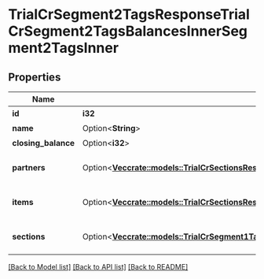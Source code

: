 # TrialCrSegment2TagsResponseTrialCrSegment2TagsBalancesInnerSegment2TagsInner

## Properties

Name | Type | Description | Notes
------------ | ------------- | ------------- | -------------
**id** | **i32** | セグメント2タグID | 
**name** | Option<**String**> | セグメント2タグ名 | [optional]
**closing_balance** | Option<**i32**> | 期末残高 | [optional]
**partners** | Option<[**Vec<crate::models::TrialCrSectionsResponseTrialCrSectionsBalancesInnerSectionsInnerPartnersInner>**](trialCrSectionsResponse_trial_cr_sections_balances_inner_sections_inner_partners_inner.md)> | breakdown_display_type:partner, account_item_display_type:account_item指定時のみ含まれる | [optional]
**items** | Option<[**Vec<crate::models::TrialCrSectionsResponseTrialCrSectionsBalancesInnerSectionsInnerItemsInner>**](trialCrSectionsResponse_trial_cr_sections_balances_inner_sections_inner_items_inner.md)> | breakdown_display_type:item, account_item_display_type:account_item指定時のみ含まれる | [optional]
**sections** | Option<[**Vec<crate::models::TrialCrSegment1TagsResponseTrialCrSegment1TagsBalancesInnerSegment1TagsInnerSectionsInner>**](trialCrSegment_1TagsResponse_trial_cr_segment_1_tags_balances_inner_segment_1_tags_inner_sections_inner.md)> | breakdown_display_type:section, account_item_display_type:account_item指定時のみ含まれる | [optional]

[[Back to Model list]](../README.md#documentation-for-models) [[Back to API list]](../README.md#documentation-for-api-endpoints) [[Back to README]](../README.md)


